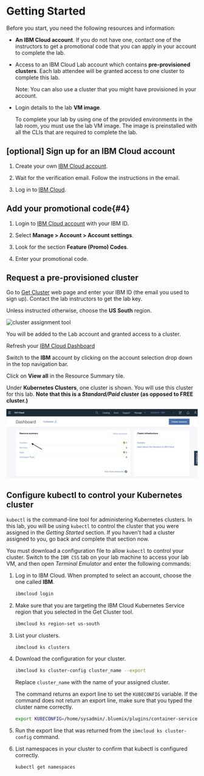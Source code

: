 # Getting Started

Before you start, you need the following resources and information:

* **An IBM Cloud account**. If you do not have one, contact one of the instructors to get a promotional code that you can apply in your account to complete the lab.

* Access to an IBM Cloud Lab account which contains **pre-provisioned clusters**. Each lab attendee will be granted access to one cluster to complete this lab.

    Note: You can also use a cluster that you might have provisioned in your account.

* Login details to the lab **VM image**.

    To complete your lab by using one of the provided environments in the lab room, you must use the lab VM image. The image is preinstalled with all the CLIs that are required to complete the lab.

## [optional] Sign up for an IBM Cloud account

1. Create your own [IBM Cloud account](https://cloud.ibm.com).

2. Wait for the verification email. Follow the instructions in the email.

3. Log in to [IBM Cloud](https://cloud.ibm.com).

## Add your promotional code{#4}

1. Login to [IBM Cloud account](https://cloud.ibm.com) with your IBM ID.

2. Select **Manage > Account > Account settings**.

3. Look for the section **Feature (Promo) Codes**.

4. Enter your promotional code.

## Request a pre-provisioned cluster

Go to [Get Cluster](https://think-iks.mybluemix.net/) web page and enter your IBM ID (the email you used to sign up). Contact the lab instructors to get the lab key.

Unless instructed otherwise, choose the **US South** region.

![cluster assignment tool](https://raw.githubusercontent.com/rvennam/istio101/master/workshop/README_images/get-cluster.png)

You will be added to the Lab account and granted access to a cluster.

Refresh your [IBM Cloud Dashboard](https://cloud.ibm.com)

Switch to the **IBM** account by clicking on the account selection drop down in the top navigation bar.

Click on **View all** in the Resource Summary tile.

Under **Kubernetes Clusters**, one cluster is shown. You will use this cluster for this lab. **Note that this is a *Standard/Paid* cluster (as opposed to FREE cluster.)**

![cluster dashboard](https://raw.githubusercontent.com/rvennam/istio101/master/workshop/README_images/dashboard.png)

## Configure kubectl to control your Kubernetes cluster

`kubectl` is the command-line tool for administering Kubernetes clusters. In this lab, you will be using `kubectl` to control the cluster that you were assigned in the _Getting Started_ section. If you haven't had a cluster assigned to you, go back and complete that section now.

You must download a configuration file to allow `kubectl` to control your cluster. Switch to the `IBM CSS` tab on your lab machine to access your lab VM, and then open _Terminal Emulator_ and enter the following commands:

1. Log in to IBM Cloud. When prompted to select an account, choose the one called **IBM**.

    ```bash
    ibmcloud login
    ```

2. Make sure that you are targeting the IBM Cloud Kubernetes Service region that you selected in the Get Cluster tool.

    ```bash
    ibmcloud ks region-set us-south
    ```

3. List your clusters.

    ```bash
    ibmcloud ks clusters
    ```

4. Download the configuration for your cluster.

    ```bash
    ibmcloud ks cluster-config cluster_name --export
    ```

    Replace `cluster_name` with the name of your assigned cluster.

    The command returns an export line to set the `KUBECONFIG` variable. If the command does not return an export line, make sure that you typed the cluster name correctly.

    ```bash
    export KUBECONFIG=/home/sysadmin/.bluemix/plugins/container-service/clusters/think-iks-100/kube-config-sjc04-think-iks-100.yaml
    ```

5. Run the export line that was returned from the `ibmcloud ks cluster-config` command.

6. List namespaces in your cluster to confirm that kubectl is configured correctly.

    ```bash
    kubectl get namespaces
    ```
